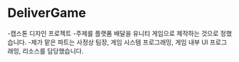 # DeliverGame
-캡스톤 디자인 프로젝트
-주제를 플랫폼 배달을 유니티 게임으로 제작하는 것으로 정했습니다.
-제가 맡은 파트는 사정상 팀장, 게임 시스템 프로그래밍, 게임 내부 UI 프로그래밍, 리소스를 담당했습니다. 